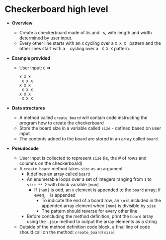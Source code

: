 # Checkerboard high level

* **Overview**
  * Create a checkerboard made of `X`s and ` `s, with length and width determined by user input.
  * Every other line starts with an `X` cycling over a `X X X ` pattern and the other lines start with a ` ` cycling over a ` X X X` pattern.

* **Example provided**
  * User input: `6`
    =>
    ```
    X X X  
     X X X
    X X X  
     X X X  
    X X X  
     X X X
    ```

* **Data structures**
  * A method called `create_board` will contain code instructing the program how to create the checkerboard
  * Store the board size in a variable called `size` - defined based on user input
  * The contents added to the board are stored in an array called `board`

* **Pseudocode**
  * User input is collected to represent `size` (ie, the # of rows and columns on the checkerboard)
  * A `create_board` method takes `size` as an argument
    * It defines an array called `board`
    * An enumerable loops over a set of integers ranging from `1` to `size ** 2` with block variable `|num|`
      * If `|num|` is odd, an `X` element is appended to the `board` array; if even, ` ` is appended
        * To indicate the end of a board row, an `\n` is included in the appended array element when `|num|` is divisible by `size`
        * The pattern should reverse for every other line
    * Before concluding the method definition, print the `board` array using the `.join` method to output the array elements as a string
  * Outside of the method definition code block, a final line of code should call on the method: `create_board(size)`
